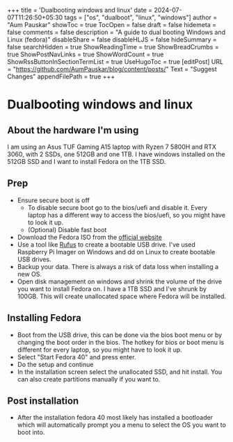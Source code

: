 +++
title = 'Dualbooting windows and linux'
date = 2024-07-07T11:26:50+05:30
tags = ["os", "dualboot", "linux", "windows"]
author = "Aum Pauskar"
showToc = true
TocOpen = false
draft = false
hidemeta = false
comments = false
description = "A guide to dual booting Windows and Linux (fedora)"
disableShare = false
disableHLJS = false
hideSummary = false
searchHidden = true
ShowReadingTime = true
ShowBreadCrumbs = true
ShowPostNavLinks = true
ShowWordCount = true
ShowRssButtonInSectionTermList = true
UseHugoToc = true
[editPost]
    URL = "https://github.com/AumPauskar/blog/content/posts/"
    Text = "Suggest Changes"
    appendFilePath = true
+++

# Dualbooting windows and linux

## About the hardware I'm using
I am using an Asus TUF Gaming A15 laptop with Ryzen 7 5800H and RTX 3060, with 2 SSDs, one 512GB and one 1TB. I have windows installed on the 512GB SSD and I want to install Fedora on the 1TB SSD.

## Prep
- Ensure secure boot is off
    - To disable secure boot go to the bios/uefi and disable it. Every laptop has a different way to access the bios/uefi, so you might have to look it up.
    - (Optional) Disable fast boot
- Download the Fedora ISO from the [official website](https://fedoraproject.org/workstation/download)
- Use a tool like [Rufus](https://rufus.ie/) to create a bootable USB drive. I've used Raspberry Pi Imager on Windows and dd on Linux to create bootable USB drives.
- Backup your data. There is always a risk of data loss when installing a new OS.
- Open disk management on windows and shrink the volume of the drive you want to install Fedora on. I have a 1TB SSD and I've shrunk by 100GB. This will create unallocated space where Fedora will be installed.

## Installing Fedora
- Boot from the USB drive, this can be done via the bios boot menu or by changing the boot order in the bios. The hotkey for bios or boot menu is different for every laptop, so you might have to look it up.
- Select "Start Fedora 40" and press enter.
- Do the setup and continue
- In the installation screen select the unallocated SSD, and hit install. You can also create partitions manually if you want to.

## Post installation
- After the installation fedora 40 most likely has installed a bootloader which will automatically prompt you a menu to select the OS you want to boot into.